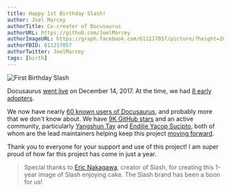 ```yaml
---
title: Happy 1st Birthday Slash!
author: Joel Marcey
authorTitle: Co-creator of Docusaurus
authorURL: https://github.com/JoelMarcey
authorImageURL: https://graph.facebook.com/611217057/picture/?height=200&width=200
authorFBID: 611217057
authorTwitter: JoelMarcey
tags: [birth]
---
```


![First Birthday Slash](/img/docusaurus-slash-first-birthday.svg)

Docusaurus [went live](https://v1.docusaurus.io/blog/2017/12/14/introducing-docusaurus) on December 14, 2017. At the time, we had [8 early adopters](https://v1.docusaurus.io/blog/2017/12/14/introducing-docusaurus#acknowledgements).

<!--truncate-->

We now have nearly [60 known users of Docusaurus](https://v1.docusaurus.io/en/users), and probably more that we don't know about. We have [9K GitHub stars](https://github.com/facebook/docusaurus) and an active community, particularly [Yangshun Tay](https://twitter.com/yangshunz) and [Endilie Yacop Sucipto](https://twitter.com/endiliey), both of whom are the lead maintainers helping keep this project [moving forward](https://docusaurus.io/blog/2018/09/11/Towards-Docusaurus-2).

Thank you to everyone for your support and use of this project! I am super proud of how far this project has come in just a year.

> Special thanks to [Eric Nakagawa](https://twitter.com/ericnakagawa), creator of Slash, for creating this 1-year image of Slash enjoying cake. The Slash brand has been a boon for us!

